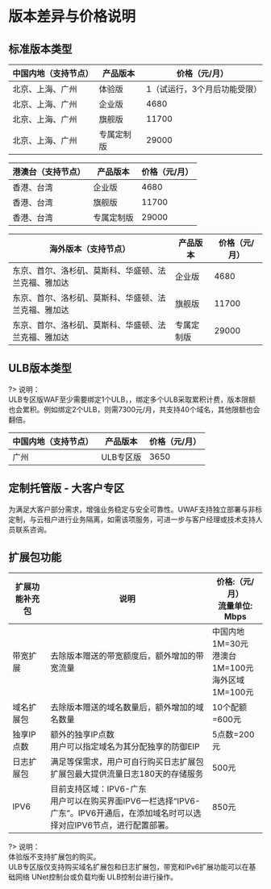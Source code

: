 # 版本差异与价格说明

## 标准版本类型

| 中国内地（支持节点） | 产品版本  | 价格（元/月） |
| --- | --- | --- |
| 北京、上海、广州 | 体验版   | 1（试运行，3个月后功能受限）|
| 北京、上海、广州 | 企业版   | 4680 |
| 北京、上海、广州 | 旗舰版   | 11700 |  
| 北京、上海、广州 | 专属定制版 | 29000 |

| 港澳台（支持节点） | 产品版本 | 价格（元/月） |
| --- | --- | ---- |
| 香港、台湾 | 企业版   | 4680  |
| 香港、台湾 | 旗舰版   | 11700 |
| 香港、台湾 | 专属定制版 | 29000 |

| 海外版本（支持节点）| 产品版本  | 价格（元/月） |
| --- | --- | ---- |
| 东京、首尔、洛杉矶、莫斯科、华盛顿、法兰克福、雅加达 | 企业版   | 4680 |
| 东京、首尔、洛杉矶、莫斯科、华盛顿、法兰克福、雅加达 | 旗舰版   | 11700 |
| 东京、首尔、洛杉矶、莫斯科、华盛顿、法兰克福、雅加达 | 专属定制版 | 29000 |

## ULB版本类型

?> 说明：  
ULB专区版WAF至少需要绑定1个ULB，，绑定多个ULB采取累积计费，版本限额也会累积。例如绑定2个ULB，则需7300元/月，共支持40个域名，其他限额也会翻倍。

| 中国内地（支持节点） | 产品版本  | 价格（元/月） |
| --- | --- | --- |
| 广州 | ULB专区版 | 3650 |

## 定制托管版 - 大客户专区

为满足大客户部分需求，增强业务稳定与安全可靠性。UWAF支持独立部署与非标定制，与云租户进行业务隔离，如需该项服务，可进一步与客户经理或技术支持人员联系咨询。

## 扩展包功能

| 扩展功能补充包 | 说明 | 价格:（元/月）<br>流量单位: Mbps |
| --- | --- | --- |
| 带宽扩展      | 去除版本赠送的带宽额度后，额外增加的带宽流量 | 中国内地 1M=30元<br>港澳台 1M=100元 <br>  海外区域 1M=100元 |
| 域名扩展包    | 去除版本赠送的域名数量后，额外增加的域名数量  | 10个配额=600元    |
| 独享IP点数  | 额外的独享IP点数<br>用户可以指定域名为其分配独享的防御EIP | 5点数=200元    |
| 日志扩展包 | 满足等保需求，用户可自行购买日志扩展包<br>扩展包最大提供流量日志180天的存储服务| 500元|
| IPV6 | 目前支持区域：IPV6-广东 <br>用户可以在购买界面IPV6一栏选择“IPV6-广东”。IPV6开通后，在添加域名时可以选择对应IPV6节点，进行配置部署。| 850元 |


?> 说明：  
体验版不支持扩展包的购买。  
ULB专区版仅支持购买域名扩展包和日志扩展包，带宽和IPv6扩展功能可以在基础网络 UNet控制台或负载均衡 ULB控制台进行操作。  
